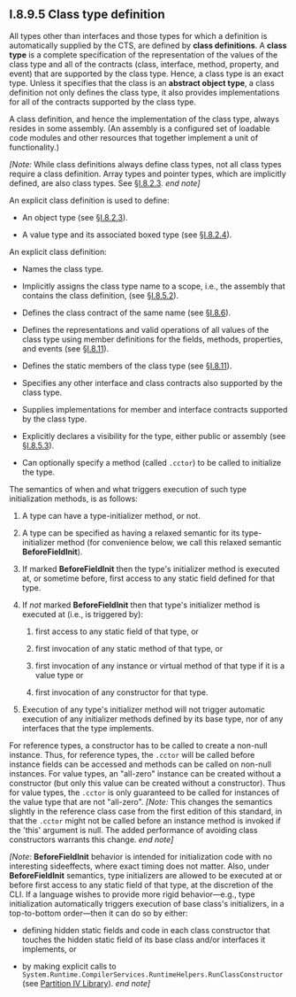 ## I.8.9.5 Class type definition

All types other than interfaces and those types for which a definition is automatically supplied by the CTS, are defined by **class definitions**. A **class type** is a complete specification of the representation of the values of the class type and all of the contracts (class, interface, method, property, and event) that are supported by the class type. Hence, a class type is an exact type. Unless it specifies that the class is an **abstract object type**, a class definition not only defines the class type, it also provides implementations for all of the contracts supported by the class type.

A class definition, and hence the implementation of the class type, always resides in some assembly. (An assembly is a configured set of loadable code modules and other resources that together implement a unit of functionality.)

_[Note:_ While class definitions always define class types, not all class types require a class definition. Array types and pointer types, which are implicitly defined, are also class types. See §[I.8.2.3](i.8.2.3-classes-interfaces-and-objects.md). _end note]_

An explicit class definition is used to define:

 * An object type (see §[I.8.2.3](i.8.2.3-classes-interfaces-and-objects.md)).

 * A value type and its associated boxed type (see §[I.8.2.4](i.8.2.4-boxing-and-unboxing-of-values.md)).

An explicit class definition:

 * Names the class type.

 * Implicitly assigns the class type name to a scope, i.e., the assembly that contains the class definition, (see §[I.8.5.2](i.8.5.2-assemblies-and-scoping.md)).

 * Defines the class contract of the same name (see §[I.8.6](i.8.6-contracts.md)).

 * Defines the representations and valid operations of all values of the class type using member definitions for the fields, methods, properties, and events (see §[I.8.11](i.8.11-member-definitions.md)).

 * Defines the static members of the class type (see §[I.8.11](i.8.11-member-definitions.md)).

 * Specifies any other interface and class contracts also supported by the class type.

 * Supplies implementations for member and interface contracts supported by the class type.

 * Explicitly declares a visibility for the type, either public or assembly (see §[I.8.5.3](i.8.5.3-visibility-accessibility-and-security.md)).

 * Can optionally specify a method (called `.cctor`) to be called to initialize the type.

The semantics of when and what triggers execution of such type initialization methods, is as follows:

 1. A type can have a type-initializer method, or not.

 2. A type can be specified as having a relaxed semantic for its type-initializer method (for convenience below, we call this relaxed semantic **BeforeFieldInit**).

 3. If marked **BeforeFieldInit** then the type's initializer method is executed at, or sometime before, first access to any static field defined for that type.

 4. If *not* marked **BeforeFieldInit** then that type's initializer method is executed at (i.e., is triggered by):

     1. first access to any static field of that type, or

     2. first invocation of any static method of that type, or

     3. first invocation of any instance or virtual method of that type if it is a value type or

     4. first invocation of any constructor for that type.

 5. Execution of any type's initializer method will not trigger automatic execution of any initializer methods defined by its base type, nor of any interfaces that the type implements.

For reference types, a constructor has to be called to create a non-null instance. Thus, for reference types, the `.cctor` will be called before instance fields can be accessed and methods can be called on non-null instances. For value types, an "all-zero" instance can be created without a constructor (but only this value can be created without a constructor). Thus for value types, the `.cctor` is only guaranteed to be called for instances of the value type that are not "all-zero". _[Note:_ This changes the semantics slightly in the reference class case from the first edition of this standard, in that the `.cctor` might not be called before an instance method is invoked if the 'this' argument is null. The added performance of avoiding class constructors warrants this change. _end note]_

_[Note:_ **BeforeFieldInit** behavior is intended for initialization code with no interesting sideeffects, where exact timing does not matter. Also, under **BeforeFieldInit** semantics, type initializers are allowed to be executed at or before first access to any static field of that type, at the discretion of the CLI. If a language wishes to provide more rigid behavior&mdash;e.g., type initialization automatically triggers execution of base class's initializers, in a top-to-bottom order&mdash;then it can do so by either:

 * defining hidden static fields and code in each class constructor that touches the hidden static field of its base class and/or interfaces it implements, or

 * by making explicit calls to `System.Runtime.CompilerServices.RuntimeHelpers.RunClassConstructor` (see [Partition IV Library](#todo-missing-hyperlink)). _end note]_

